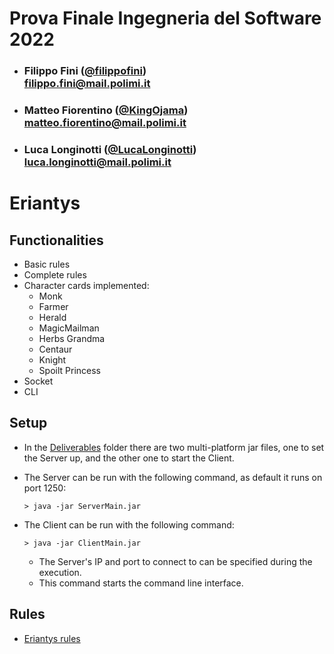 # Prova Finale Ingegneria del Software 2022

- ###  Filippo Fini  ([@filippofini](https://github.com/filippofini)) <br> filippo.fini@mail.polimi.it
- ###  Matteo Fiorentino ([@KingOjama](https://github.com/KingOjama)) <br> matteo.fiorentino@mail.polimi.it
- ###  Luca Longinotti ([@LucaLonginotti](https://github.com/luca-longinotti)) <br> luca.longinotti@mail.polimi.it

# Eriantys


## Functionalities

- Basic rules
- Complete rules
- Character cards implemented:
    - Monk
    - Farmer
    - Herald
    - MagicMailman
    - Herbs Grandma
    - Centaur
    - Knight
    - Spoilt Princess
- Socket
- CLI


## Setup

- In the [Deliverables](https://github.com/LucaLonginotti00/Ing-sw-22-23/tree/main/deliverables) folder there are two multi-platform jar files, one to set the Server up, and the other one to start the Client.

- The Server can be run with the following command, as default it runs on port 1250:
    ```shell
    > java -jar ServerMain.jar
    ```
    
    
- The Client can be run with the following command:
    ```shell
    > java -jar ClientMain.jar
    ```
    - The Server's IP and port to connect to can be specified during the execution.
    - This command starts the command line interface.

## Rules
 * [Eriantys rules](https://www.craniocreations.it/prodotto/eriantys)



